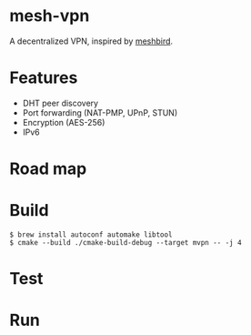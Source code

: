 # mesh-vpn
A decentralized VPN, inspired by [meshbird](https://github.com/meshbird/meshbird).

# Features
- DHT peer discovery
- Port forwarding (NAT-PMP, UPnP, STUN)
- Encryption (AES-256)
- IPv6

# Road map

# Build

```
$ brew install autoconf automake libtool
$ cmake --build ./cmake-build-debug --target mvpn -- -j 4
```

# Test

# Run
